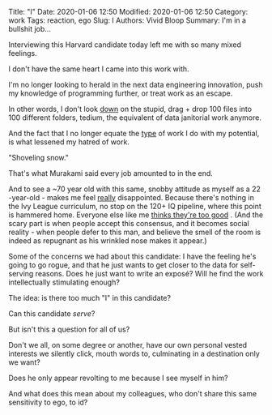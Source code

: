 Title: "I"
Date: 2020-01-06 12:50
Modified: 2020-01-06 12:50
Category: work
Tags: reaction, ego
Slug: I
Authors: Vivid Bloop
Summary: I'm in a bullshit job...

Interviewing this Harvard candidate today left me with so many mixed feelings.

I don't have the same heart I came into this work with.

I'm no longer looking to herald in the next data engineering innovation, push
 my knowledge of programming further, or treat work as an escape.
 
In other words, I don't look <u>down</u> on the stupid, drag + drop 100 files
 into 100 different folders, tedium, the equivalent of data janitorial work
  anymore.
  
And the fact that I no longer equate the <u>type</u> of work I do with my
 potential, is what lessened my hatred of work.
 
"Shoveling snow."

That's what Murakami said every job amounted to in the end.

And to see a ~70 year old with this same, snobby attitude as myself as a 22
-year-old - makes me feel <u>really</u> disappointed. Because there's nothing
 in the Ivy League curriculum, no stop on the 120+ IQ pipeline, where this
  point is hammered home. Everyone else like me <u>thinks they're too good</u>
  . (And the scary part is when people accept this consensus, and it becomes
   social reality - when people defer to this man, and believe the smell of
    the room is indeed as repugnant as his wrinkled nose makes it appear.)

Some of the concerns we had about this candidate:
    I have the feeling he's going to go rogue, and that he just wants to get
     closer to the data for self-serving reasons.
    Does he just want to write an exposé?
    Will he find the work intellectually stimulating enough?
    
The idea: is there too much "I" in this candidate?

Can this candidate <i>serve</i>?

But isn't this a question for all of us?

Don't we all, on some degree or another, have our own personal vested
 interests we silently click, mouth words to, culminating in a destination
  only we want?

Does he only appear revolting to me because I see myself in him?

And what does this mean about my colleagues, who don't share this same
 sensitivity to ego, to id?